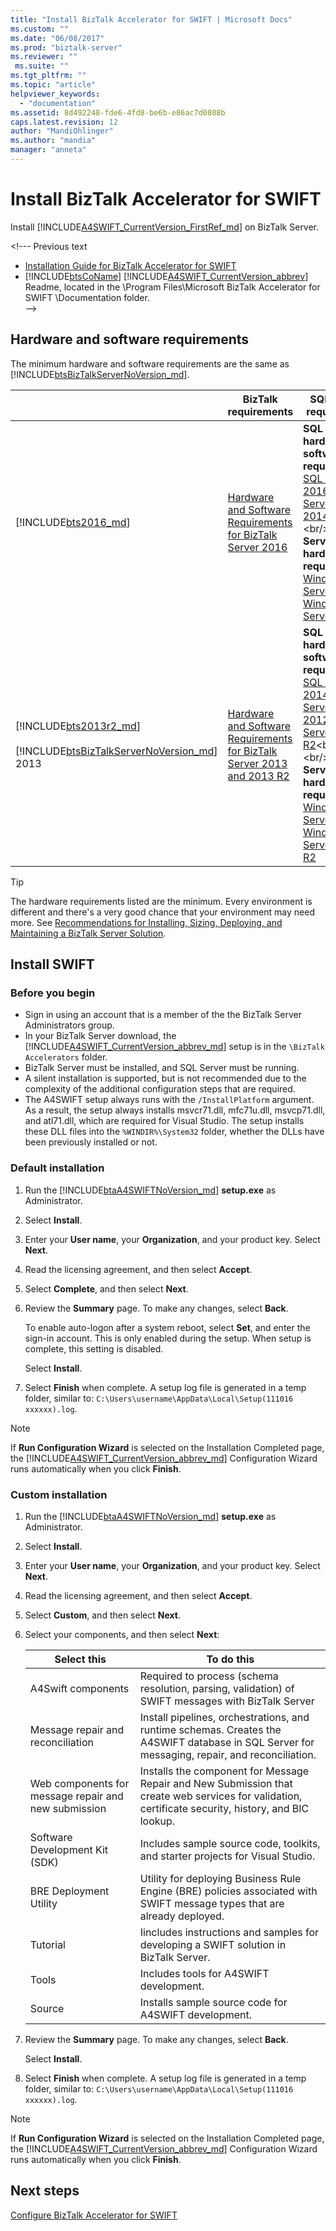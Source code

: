 ```yaml
---
title: "Install BizTalk Accelerator for SWIFT | Microsoft Docs"
ms.custom: ""
ms.date: "06/08/2017"
ms.prod: "biztalk-server"
ms.reviewer: ""
 ms.suite: ""
ms.tgt_pltfrm: ""
ms.topic: "article"
helpviewer_keywords: 
  - "documentation"
ms.assetid: 8d492248-fde6-4fd8-be6b-e86ac7d0808b
caps.latest.revision: 12
author: "MandiOhlinger"
ms.author: "mandia"
manager: "anneta"
---
```

# Install BizTalk Accelerator for SWIFT
Install [!INCLUDE[A4SWIFT_CurrentVersion_FirstRef_md](../../includes/a4swift-currentversion-firstref-md.md)] on BizTalk Server. 

\<!--- Previous text
-   [Installation Guide for BizTalk Accelerator for SWIFT](http://go.microsoft.com/fwlink/?LinkId=198120)    
-   [!INCLUDE[btsCoName](../../includes/btsconame-md.md)] [!INCLUDE[A4SWIFT_CurrentVersion_abbrev](../../includes/a4swift-currentversion-abbrev-md.md)] Readme, located in the \Program Files\Microsoft BizTalk Accelerator for SWIFT \Documentation folder.  
-->

## Hardware and software requirements

The minimum hardware and software requirements are the same as [!INCLUDE[btsBizTalkServerNoVersion_md](../../includes/btsbiztalkservernoversion-md.md)].

|  |BizTalk requirements  |SQL and OS requirements |  
|---------|---------|--------- | 
| [!INCLUDE[bts2016_md](../../includes/bts2016-md.md)] | [Hardware and Software Requirements for BizTalk Server 2016](../../install-and-config-guides/hardware-and-software-requirements-for-biztalk-server-2016.md) | **SQL Server hardware and software requirements**: <br/>[SQL Server 2016](https://msdn.microsoft.com/library/ms143506(v=sql.130).aspx)<br/>[SQL Server 2014](https://msdn.microsoft.com/library/ms143506(v=sql.120).aspx)<br/><br/>**Windows Server hardware requirements**: <br/>[Windows Server 2016](https://technet.microsoft.com/windows-server-docs/get-started/server-basics)<br/>[Windows Server 2012](https://technet.microsoft.com/library/jj134246.aspx) |
| [!INCLUDE[bts2013r2_md](../../includes/bts2013r2-md.md)] <br/><br/> [!INCLUDE[btsBizTalkServerNoVersion_md](../../includes/btsbiztalkservernoversion-md.md)] 2013 | [Hardware and Software Requirements for BizTalk Server 2013 and 2013 R2](../../install-and-config-guides/hardware-and-software-requirements-for-biztalk-server-2013-and-2013-r2.md) |**SQL Server hardware and software requirements**: <br/>[SQL Server 2014](https://msdn.microsoft.com/library/ms143506(v=sql.120).aspx)<br/>[SQL Server 2012](https://msdn.microsoft.com/library/ms143506(v=sql.110).aspx)<br/>[SQL Server 2008 R2](https://msdn.microsoft.com/library/ms143506(v=sql.105).aspx)<br/><br/>**Windows Server hardware requirements**: <br/>[Windows Server 2012](https://technet.microsoft.com/library/jj134246.aspx)<br/>[Windows Server 2008 R2](https://technet.microsoft.com/library/dd379511(v=ws.10).aspx)  |

> [!TIP] 
> The hardware requirements listed are the minimum. Every environment is different and there's a very good chance that your environment may need more. See [Recommendations for Installing, Sizing, Deploying, and Maintaining a BizTalk Server Solution](http://social.technet.microsoft.com/wiki/contents/articles/666.recommendations-for-installing-sizing-deploying-and-maintaining-a-biztalk-server-solution.aspx). 

## Install SWIFT

### Before you begin

* Sign in using an account that is a member of the the BizTalk Server Administrators group. 
* In your BizTalk Server download, the [!INCLUDE[A4SWIFT_CurrentVersion_abbrev_md](../../includes/a4swift-currentversion-abbrev-md.md)] setup is in the `\BizTalk Accelerators` folder.
* BizTalk Server must be installed, and SQL Server must be running.
* A silent installation is supported, but is not recommended due to the complexity of the additional configuration steps that are required.
* The A4SWIFT setup always runs with the `/InstallPlatform` argument. As a result, the setup always installs msvcr71.dll, mfc71u.dll, msvcp71.dll, and atl71.dll, which are required for Visual Studio. The setup installs these DLL files into the `%WINDIR%\System32` folder, whether the DLLs have been previously installed or not.

### Default installation

1. Run the [!INCLUDE[btaA4SWIFTNoVersion_md](../../includes/btaa4swiftnoversion-md.md)] **setup.exe** as Administrator.
2. Select **Install**.
3. Enter your **User name**, your **Organization**, and your product key. Select **Next**.
4. Read the licensing agreement, and then select **Accept**.
5. Select **Complete**, and then select **Next**.
6. Review the **Summary** page. To make any changes, select **Back**.

    To enable auto-logon after a system reboot, select **Set**, and enter the sign-in account. This is only enabled during the setup. When setup is complete, this setting is disabled.

    Select **Install**.
 
7. Select **Finish** when complete. A setup log file is generated in a temp folder, similar to: `C:\Users\username\AppData\Local\Setup(111016 xxxxxx).log`.

> [!NOTE] 
> If **Run Configuration Wizard** is selected on the Installation Completed page, the [!INCLUDE[A4SWIFT_CurrentVersion_abbrev_md](../../includes/a4swift-currentversion-abbrev-md.md)] Configuration Wizard runs automatically when you click **Finish**. 


### Custom installation

1. Run the [!INCLUDE[btaA4SWIFTNoVersion_md](../../includes/btaa4swiftnoversion-md.md)] **setup.exe** as Administrator.
2. Select **Install**.
3. Enter your **User name**, your **Organization**, and your product key. Select **Next**.
4. Read the licensing agreement, and then select **Accept**.
5. Select **Custom**, and then select **Next**.
6. Select your components, and then select **Next**:

    | Select this | To do this |
    | --- | --- |
    | A4Swift components | Required to process (schema resolution, parsing, validation) of SWIFT messages with BizTalk Server |
    | Message repair and reconciliation | Install pipelines, orchestrations, and runtime schemas. Creates the A4SWIFT database in SQL Server for messaging, repair, and reconciliation. |
    | Web components for message repair and new submission | Installs the component for Message Repair and New Submission that create web services for validation, certificate security, history, and BIC lookup. |
    | Software Development Kit (SDK) | Includes sample source code, toolkits, and starter projects for Visual Studio. | 
    | BRE Deployment Utility | Utility for deploying Business Rule Engine (BRE) policies associated with SWIFT message types that are already deployed. |
    | Tutorial | Iincludes instructions and samples for developing a SWIFT solution in BizTalk Server. |
    | Tools | Includes tools for A4SWIFT development. |
    | Source | Installs sample source code for A4SWIFT development. |
    
6. Review the **Summary** page. To make any changes, select **Back**.

    Select **Install**.
 
7. Select **Finish** when complete. A setup log file is generated in a temp folder, similar to: `C:\Users\username\AppData\Local\Setup(111016 xxxxxx).log`.

> [!NOTE]
> If **Run Configuration Wizard** is selected on the Installation Completed page, the [!INCLUDE[A4SWIFT_CurrentVersion_abbrev_md](../../includes/a4swift-currentversion-abbrev-md.md)] Configuration Wizard runs automatically when you click **Finish**. 

## Next steps
[Configure BizTalk Accelerator for SWIFT ](../../adapters-and-accelerators/accelerator-swift/configure-biztalk-accelerator-for-swift.md)